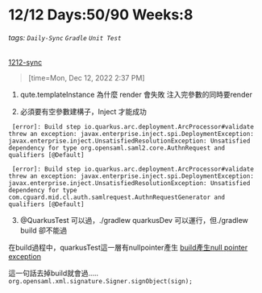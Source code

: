 # 12/12 Days:50/90 Weeks:8
###### tags: `Daily-Sync` `Gradle` `Unit Test`
[1212-sync](https://hackmd.io/@nu_qcIVMToaLLQ-6gTt93g/rJUnzbVdj)  

>[time=Mon, Dec 12, 2022 2:37 PM]


1. qute.templateInstance   為什麼 render 會失敗
注入完參數的同時要render

2. 必須要有空參數建構子，Inject 才能成功


```
 [error]: Build step io.quarkus.arc.deployment.ArcProcessor#validate threw an exception: javax.enterprise.inject.spi.DeploymentException: javax.enterprise.inject.UnsatisfiedResolutionException: Unsatisfied dependency for type org.opensaml.saml2.core.AuthnRequest and qualifiers [@Default]

```


```
 [error]: Build step io.quarkus.arc.deployment.ArcProcessor#validate threw an exception: javax.enterprise.inject.spi.DeploymentException: javax.enterprise.inject.UnsatisfiedResolutionException: Unsatisfied dependency for type com.cguard.mid.cl.auth.samlrequest.AuthnRequestGenerator and qualifiers [@Default]
```



3. @QuarkusTest 可以過，./gradlew quarkusDev 可以運行，但./gradlew build 卻不能過

在build過程中，quarkusTest這一層有nullpointer產生
[build產生null pointer exception](/L7hjuTBhT72mubkLV-yyhA)

這一句話去掉build就會過.....
`org.opensaml.xml.signature.Signer.signObject(sign);`



